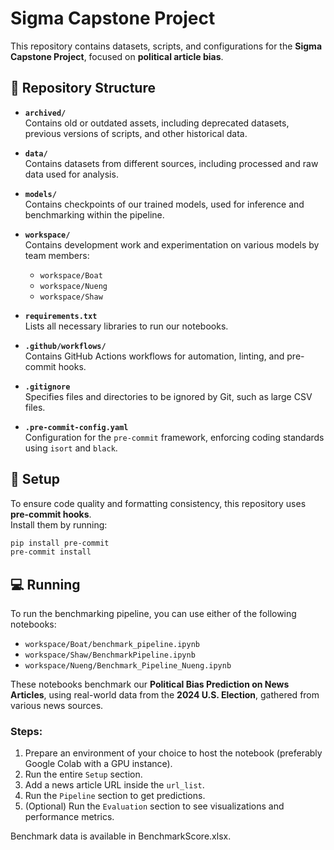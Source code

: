 # Sigma Capstone Project

This repository contains datasets, scripts, and configurations for the **Sigma Capstone Project**, focused on **political article bias**.

## 📂 Repository Structure

- **`archived/`**  
  Contains old or outdated assets, including deprecated datasets, previous versions of scripts, and other historical data.

- **`data/`**  
  Contains datasets from different sources, including processed and raw data used for analysis.

- **`models/`**  
  Contains checkpoints of our trained models, used for inference and benchmarking within the pipeline.

- **`workspace/`**  
  Contains development work and experimentation on various models by team members:
  - `workspace/Boat`
  - `workspace/Nueng`
  - `workspace/Shaw`

- **`requirements.txt`**  
  Lists all necessary libraries to run our notebooks.

- **`.github/workflows/`**  
  Contains GitHub Actions workflows for automation, linting, and pre-commit hooks.

- **`.gitignore`**  
  Specifies files and directories to be ignored by Git, such as large CSV files.

- **`.pre-commit-config.yaml`**  
  Configuration for the `pre-commit` framework, enforcing coding standards using `isort` and `black`.

## 🔧 Setup

To ensure code quality and formatting consistency, this repository uses **pre-commit hooks**.  
Install them by running:

```bash
pip install pre-commit
pre-commit install
```

## 💻 Running

To run the benchmarking pipeline, you can use either of the following notebooks:
- `workspace/Boat/benchmark_pipeline.ipynb`
- `workspace/Shaw/BenchmarkPipeline.ipynb`
- `workspace/Nueng/Benchmark_Pipeline_Nueng.ipynb`

These notebooks benchmark our **Political Bias Prediction on News Articles**, using real-world data from the **2024 U.S. Election**, gathered from various news sources.

### Steps:
1. Prepare an environment of your choice to host the notebook (preferably Google Colab with a GPU instance).
2. Run the entire `Setup` section.
3. Add a news article URL inside the `url_list`.
4. Run the `Pipeline` section to get predictions.
5. (Optional) Run the `Evaluation` section to see visualizations and performance metrics.

Benchmark data is available in BenchmarkScore.xlsx.